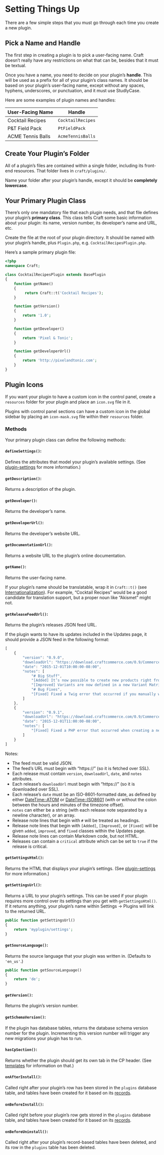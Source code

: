 # Setting Things Up

There are a few simple steps that you must go through each time you create a new plugin.

## Pick a Name and Handle

The first step in creating a plugin is to pick a user-facing name. Craft doesn’t really have any restrictions on what that can be, besides that it must be textual.

Once you have a name, you need to decide on your plugin’s **handle**. This will be used as a prefix for all of your plugin’s class names. It should be based on your plugin’s user-facing name, except without any spaces, hyphens, underscores, or punctuation, and it must use StudlyCase.

Here are some examples of plugin names and handles:

| User-Facing Name  | Handle
| ----------------- | -----------------
| Cocktail Recipes  | `CocktailRecipes`
| P&T Field Pack    | `PtFieldPack`
| ACME Tennis Balls | `AcmeTennisBalls`


## Create Your Plugin’s Folder

All of a plugin’s files are contained within a single folder, including its front-end resources. That folder lives in `craft/plugins/`.

Name your folder after your plugin’s handle, except it should be **completely lowercase**.

## Your Primary Plugin Class

There’s only one mandatory file that each plugin needs, and that file defines your plugin’s **primary class**. This class tells Craft some basic information about your plugin: its name, version number, its developer’s name and URL, etc.

Create the file at the root of your plugin directory. It should be named with your plugin’s handle, plus `Plugin.php`, e.g. `CocktailRecipesPlugin.php`.

Here’s a sample primary plugin file:

```php
<?php
namespace Craft;

class CocktailRecipesPlugin extends BasePlugin
{
    function getName()
    {
         return Craft::t('Cocktail Recipes');
    }

    function getVersion()
    {
        return '1.0';
    }

    function getDeveloper()
    {
        return 'Pixel & Tonic';
    }

    function getDeveloperUrl()
    {
        return 'http://pixelandtonic.com';
    }
}
```

## Plugin Icons

If you want your plugin to have a custom icon in the control panel, create a `resources` folder for your plugin and place an `icon.svg` file in it.

Plugins with control panel sections can have a custom icon in the global sidebar by placing an `icon-mask.svg` file within their `resources` folder.

### Methods

Your primary plugin class can define the following methods:

#### `defineSettings()`:

Defines the attributes that model your plugin’s available settings. (See [plugin-settings](plugin-settings.md) for more information.)

#### `getDescription()`:

Returns a description of the plugin.

#### `getDeveloper()`:

Returns the developer’s name.

#### `getDeveloperUrl()`:

Returns the developer’s website URL.

#### `getDocumentationUrl()`:

Returns a website URL to the plugin’s online documentation.

#### `getName()`:

Returns the user-facing name.

If your plugin’s name should be translatable, wrap it in `Craft::t()` (see [Internationalization](internationalization.md)). For example, “Cocktail Recipes” would be a good candidate for translation support, but a proper noun like “Akismet” might not.

#### `getReleaseFeedUrl()`:

Returns the plugin’s releases JSON feed URL.

If the plugin wants to have its updates included in the Updates page, it should provide a JSON feed in the following format:

```javascript
[
    {
        "version": "0.9.0",
        "downloadUrl": "https://download.craftcommerce.com/0.9/Commerce0.9.0.zip",
        "date": "2015-12-01T10:00:00-08:00",
        "notes": [
            "# Big Stuff",
            "[Added] It’s now possible to create new products right from Product Selector Modals (like the ones used by Products fields).",
            "[Improved] Variants are now defined in a new Variant Matrix field, right on the main Edit Product pages.",
            "# Bug Fixes",
            "[Fixed] Fixed a Twig error that occurred if you manually went to /commerce/orders/new. You now receive a 404 error instead."
        ]
    },
    {
        "version": "0.9.1",
        "downloadUrl": "https://download.craftcommerce.com/0.9/Commerce0.9.1.zip",
        "date": "2015-12-01T11:00:00-08:00",
        "notes": [
            "[Fixed] Fixed a PHP error that occurred when creating a new produt when the current user’s username was ‘null’."
        ]
    }
]
```

 Notes:

- The feed must be valid JSON.
- The feed’s URL must begin with “https://” (so it is fetched over SSL).
- Each release must contain `version`, `downloadUrl`, `date`, and `notes` attributes.
- Each release’s `downloadUrl` must begin with “https://” (so it is downloaded over SSL).
- Each release’s `date` must be an ISO-8601-formatted date, as defined by either [DateTime::ATOM](http://php.net/manual/en/class.datetime.php#datetime.constants.atom) or [DateTime::ISO8601](http://php.net/manual/en/class.datetime.php#datetime.constants.iso8601)  (with or without the colon between the hours and minutes of the timezone offset).
- `notes` can either be a string (with each release note separated by a newline character), or an array.
- Release note lines that begin with `#` will be treated as headings.
- Release note lines that begin with `[Added]`, `[Improved]`, or `[Fixed]` will be given `added`, `improved`, and `fixed` classes within the Updates page.
- Release note lines can contain Markdown code, but not HTML.
- Releases can contain a `critical` attribute which can be set to `true` if the release is critical.

#### `getSettingsHtml()`:

Returns the HTML that displays your plugin’s settings. (See [plugin-settings](plugin-settings.md) for more information.)

#### `getSettingsUrl()`:

Returns a URL to your plugin’s settings. This can be used if your plugin requires more control over its settings than you get with `getSettingsHtml()`. If it returns anything, your plugin’s name within Settings → Plugins will link to the returned URL.

```php
public function getSettingsUrl()
{
    return 'myplugin/settings';
}
```

#### `getSourceLanguage()`:

Returns the source language that your plugin was written in. (Defaults to `'en_us'`.)

```php
public function getSourceLanguage()
{
    return 'de';
}
```

#### `getVersion()`:

Returns the plugin’s version number.

#### `getSchemaVersion()`:

If the plugin has database tables, returns the database schema version number for the plugin.  Incrementing this version number will trigger any new migrations your plugin has to run.

#### `hasCpSection()`:

Returns whether the plugin should get its own tab in the CP header. (See [templates](templates.md) for information on that.)

#### `onAfterInstall()`:

Called right after your plugin’s row has been stored in the `plugins` database table, and tables have been created for it based on its [records](records.md).

#### `onBeforeInstall()`:

Called right before your plugin’s row gets stored in the `plugins` database table, and tables have been created for it based on its [records](records.md).

#### `onBeforeUninstall()`:

Called right after your plugin’s record-based tables have been deleted, and its row in the `plugins` table has been deleted.

